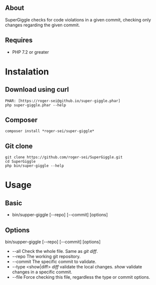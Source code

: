## About
SuperGiggle checks for code violations in a given commit, checking only changes regarding the given commit.

## Requires
- PHP 7.2 or greater


# Instalation
## Download using curl
    PHAR: [https://roger-sei@github.io/super-giggle.phar]
    php super-giggle.phar --help


## Composer
    composer install *roger-sei/super-giggle*


## Git clone
    git clone https://github.com/roger-sei/SuperGiggle.git
    cd SuperGiggle
    php bin/super-giggle --help


# Usage
## Basic
- bin/supper-giggle [--repo] [--commit] [options]


## Options
bin/supper-giggle [--repo] [--commit] [options]
- --all    Check the whole file. Same as *git diff*.
- --repo   The working git repository.
- --commit The specific commit to validate.
- --type   <show|diff> *diff* validate the local changes. *show* validate changes in a specific commit.
- --file   Force checking this file, regardless the type or commit options.
